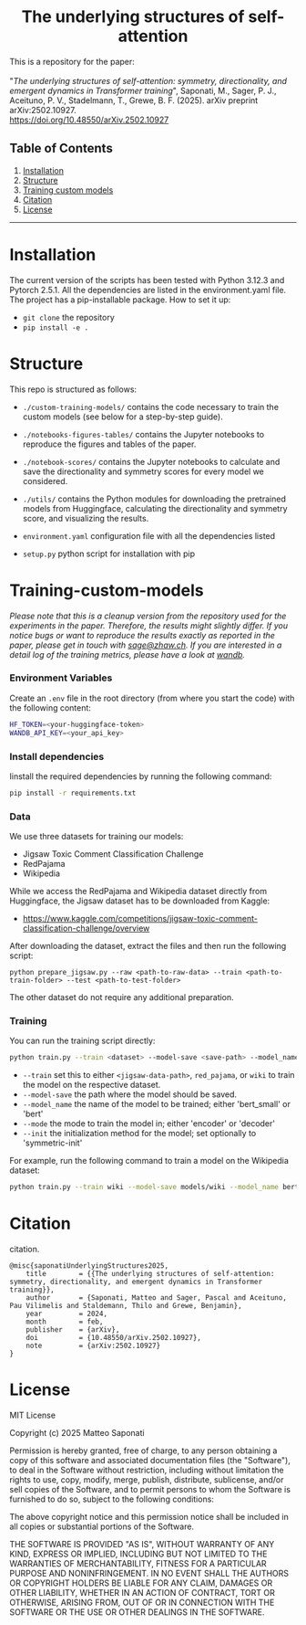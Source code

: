 #
<h1 align="center">The underlying structures of self-attention</h1>

This is a repository for the paper:
<br/><br/>
"*The underlying structures of self-attention: symmetry, directionality, and emergent dynamics in Transformer training*", Saponati, M., Sager, P. J., Aceituno, P. V., Stadelmann, T., Grewe, B. F. (2025). arXiv preprint arXiv:2502.10927.
<br/>
https://doi.org/10.48550/arXiv.2502.10927

## Table of Contents

1. [Installation](#Installation)
2. [Structure](#Structure)
3. [Training custom models](#Training-custom-models)
4. [Citation](#citation)
5.  [License](#license)

-------------------------

# Installation

The current version of the scripts has been tested with Python 3.12.3 and Pytorch 2.5.1. All the dependencies are listed in the environment.yaml file. 
The project has a pip-installable package. How to set it up:

- `git clone` the repository 
- `pip install -e . `

# Structure

This repo is structured as follows:

+ `./custom-training-models/` contains the code necessary to train the custom models (see below for a step-by-step guide).
+ `./notebooks-figures-tables/` contains the Jupyter notebooks to reproduce the figures and tables of the paper.
+ `./notebook-scores/` contains the Jupyter notebooks to calculate and save the directionality and symmetry scores for every model we considered.
+ `./utils/` contains the Python modules for downloading the pretrained models from Huggingface, calculating the directionality and symmetry score, and visualizing the results.

+ `environment.yaml` configuration file with all the dependencies listed
+ `setup.py` python script for installation with pip

# Training-custom-models

*Please note that this is a cleanup version from the repository used for the experiments in the paper. Therefore, the results might slightly differ. If you notice bugs or want to reproduce the results exactly as reported in the paper, please get in touch with sage@zhaw.ch. If you are interested in a detail log of the training metrics, please have a look at [wandb](https://wandb.ai/sagerpascal/attention-geometry/).*


### Environment Variables

Create an `.env` file in the root directory (from where you start the code) with the following content:

```bash
HF_TOKEN=<your-huggingface-token>
WANDB_API_KEY=<your_api_key>
```

### Install dependencies

Iinstall the required dependencies by running the following command:

```bash
pip install -r requirements.txt
```


### Data

We use three datasets for training our models:

- Jigsaw Toxic Comment Classification Challenge
- RedPajama
- Wikipedia

While we access the RedPajama and Wikipedia dataset directly from Huggingface, the Jigsaw dataset has to be downloaded from Kaggle:

- https://www.kaggle.com/competitions/jigsaw-toxic-comment-classification-challenge/overview

After downloading the dataset, extract the files and then run the following script:

```
python prepare_jigsaw.py --raw <path-to-raw-data> --train <path-to-train-folder> --test <path-to-test-folder>
```

The other dataset do not require any additional preparation.

### Training

You can run the training script directly:

```bash
python train.py --train <dataset> --model-save <save-path> --model_name <model-name> --mode <mode> --init <init>
```

- `--train` set this to either `<jigsaw-data-path>`, `red_pajama`, or `wiki` to train the model on the respective dataset.
- `--model-save` the path where the model should be saved.
- `--model_name` the name of the model to be trained; either 'bert_small' or 'bert'
- `--mode` the mode to train the model in; either 'encoder' or 'decoder'
- `--init` the initialization method for the model; set optionally to 'symmetric-init'

For example, run the following command to train a model on the Wikipedia dataset:

```bash
python train.py --train wiki --model-save models/wiki --model_name bert_small --mode encoder --init symmetric-init
```


# Citation
citation.<br/>
```
@misc{saponatiUnderlyingStructures2025,
	title        = {{The underlying structures of self-attention: symmetry, directionality, and emergent dynamics in Transformer training}},
	author       = {Saponati, Matteo and Sager, Pascal and Aceituno, Pau Vilimelis and Staldemann, Thilo and Grewe, Benjamin},
	year         = 2024,
	month        = feb,
	publisher    = {arXiv},
	doi          = {10.48550/arXiv.2502.10927},
	note         = {arXiv:2502.10927}
}
```


# License

MIT License

Copyright (c) 2025 Matteo Saponati

Permission is hereby granted, free of charge, to any person obtaining a copy of this software and associated documentation files (the "Software"), to deal in the Software without restriction, including without limitation the rights to use, copy, modify, merge, publish, distribute, sublicense, and/or sell copies of the Software, and to permit persons to whom the Software is furnished to do so, subject to the following conditions:

The above copyright notice and this permission notice shall be included in all copies or substantial portions of the Software.

THE SOFTWARE IS PROVIDED "AS IS", WITHOUT WARRANTY OF ANY KIND, EXPRESS OR
IMPLIED, INCLUDING BUT NOT LIMITED TO THE WARRANTIES OF MERCHANTABILITY,
FITNESS FOR A PARTICULAR PURPOSE AND NONINFRINGEMENT. IN NO EVENT SHALL THE
AUTHORS OR COPYRIGHT HOLDERS BE LIABLE FOR ANY CLAIM, DAMAGES OR OTHER
LIABILITY, WHETHER IN AN ACTION OF CONTRACT, TORT OR OTHERWISE, ARISING FROM, OUT OF OR IN CONNECTION WITH THE SOFTWARE OR THE USE OR OTHER DEALINGS IN THE SOFTWARE.